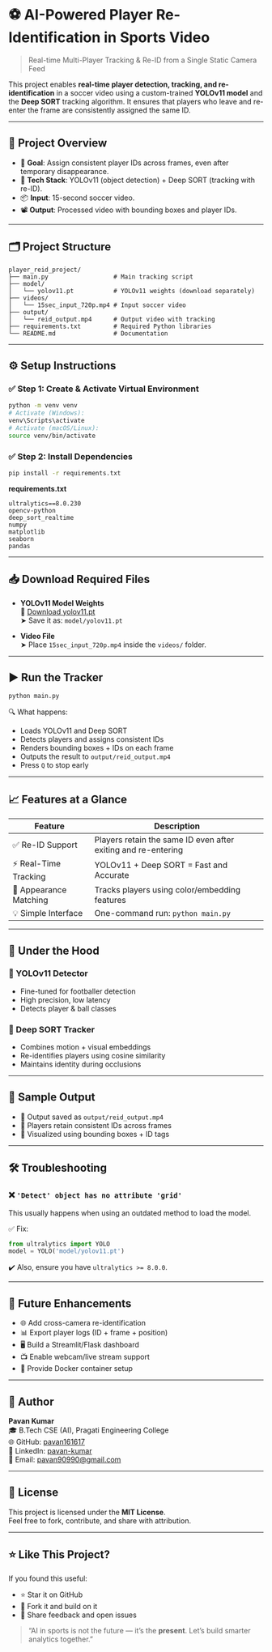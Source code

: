 # ⚽ AI-Powered Player Re-Identification in Sports Video  
> Real-time Multi-Player Tracking & Re-ID from a Single Static Camera Feed

This project enables **real-time player detection, tracking, and re-identification** in a soccer video using a custom-trained **YOLOv11 model** and the **Deep SORT** tracking algorithm. It ensures that players who leave and re-enter the frame are consistently assigned the same ID.

---

## 🚀 Project Overview

- 🎯 **Goal**: Assign consistent player IDs across frames, even after temporary disappearance.  
- 🧠 **Tech Stack**: YOLOv11 (object detection) + Deep SORT (tracking with re-ID).  
- 📦 **Input**: 15-second soccer video.  
- 📽️ **Output**: Processed video with bounding boxes and player IDs.

---

## 🗂️ Project Structure

```
player_reid_project/
├── main.py                  # Main tracking script
├── model/
│   └── yolov11.pt           # YOLOv11 weights (download separately)
├── videos/
│   └── 15sec_input_720p.mp4 # Input soccer video
├── output/
│   └── reid_output.mp4      # Output video with tracking
├── requirements.txt         # Required Python libraries
└── README.md                # Documentation
```

---

## ⚙️ Setup Instructions

### ✅ Step 1: Create & Activate Virtual Environment

```bash
python -m venv venv
# Activate (Windows):
venv\Scripts\activate
# Activate (macOS/Linux):
source venv/bin/activate
```

### ✅ Step 2: Install Dependencies

```bash
pip install -r requirements.txt
```

**requirements.txt**
```
ultralytics==8.0.230
opencv-python
deep_sort_realtime
numpy
matplotlib
seaborn
pandas
```

---

## 📥 Download Required Files

- **YOLOv11 Model Weights**  
  📎 [Download yolov11.pt](https://drive.google.com/file/d/1-5fOSHOSB9UXyP_enOoZNAMScrePVcMD/view)  
  ➤ Save it as: `model/yolov11.pt`

- **Video File**  
  ➤ Place `15sec_input_720p.mp4` inside the `videos/` folder.

---

## ▶️ Run the Tracker

```bash
python main.py
```

🔍 What happens:
- Loads YOLOv11 and Deep SORT  
- Detects players and assigns consistent IDs  
- Renders bounding boxes + IDs on each frame  
- Outputs the result to `output/reid_output.mp4`  
- Press `Q` to stop early

---

## 📈 Features at a Glance

| Feature              | Description                                                       |
|----------------------|-------------------------------------------------------------------|
| ✅ Re-ID Support      | Players retain the same ID even after exiting and re-entering     |
| ⚡ Real-Time Tracking | YOLOv11 + Deep SORT = Fast and Accurate                           |
| 🧠 Appearance Matching| Tracks players using color/embedding features                     |
| 💡 Simple Interface   | One-command run: `python main.py`                                 |

---

## 🔧 Under the Hood

### 🔸 YOLOv11 Detector
- Fine-tuned for footballer detection  
- High precision, low latency  
- Detects player & ball classes

### 🔹 Deep SORT Tracker
- Combines motion + visual embeddings  
- Re-identifies players using cosine similarity  
- Maintains identity during occlusions

---

## 🎥 Sample Output

- 📂 Output saved as `output/reid_output.mp4`  
- 🎯 Players retain consistent IDs across frames  
- 🔖 Visualized using bounding boxes + ID tags

---

## 🛠️ Troubleshooting

### ❌ `'Detect' object has no attribute 'grid'`

This usually happens when using an outdated method to load the model.

✅ Fix:

```python
from ultralytics import YOLO
model = YOLO('model/yolov11.pt')
```

✔️ Also, ensure you have `ultralytics >= 8.0.0`.

---

## 🚀 Future Enhancements

- 🌐 Add cross-camera re-identification  
- 📊 Export player logs (ID + frame + position)  
- 🖥️ Build a Streamlit/Flask dashboard  
- 📺 Enable webcam/live stream support  
- 🐳 Provide Docker container setup

---

## 👤 Author

**Pavan Kumar**  
🎓 B.Tech CSE (AI), Pragati Engineering College  
🌐 GitHub: [pavan161617](https://github.com/pavan161617)  
🔗 LinkedIn: [pavan-kumar](https://www.linkedin.com/in/pavan-kumar-b7639125a/)  
📧 Email: [pavan90990@gmail.com](mailto:pavan90990@gmail.com)

---

## 📄 License

This project is licensed under the **MIT License**.  
Feel free to fork, contribute, and share with attribution.

---

## ⭐ Like This Project?

If you found this useful:

- ⭐ Star it on GitHub  
- 🔄 Fork it and build on it  
- 💬 Share feedback and open issues

> “AI in sports is not the future — it’s the **present**. Let’s build smarter analytics together.”
